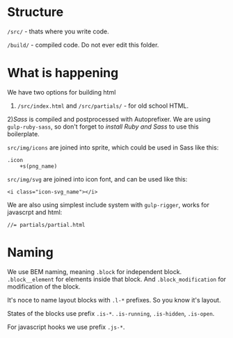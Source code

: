 Structure
=============
`/src/` - thats where you write code.

`/build/` - compiled code. Do not ever edit this folder.

What is happening
=============
We have two options for building html
1) `/src/index.html` and `/src/partials/` - for old school HTML.

2)_Sass_ is compiled and postprocessed with Autoprefixer. We are using `gulp-ruby-sass`, so don't forget to _install Ruby and Sass_ to use this boilerplate.

`src/img/icons` are joined into sprite, which could be used in Sass like this:
```
.icon
    +s(png_name)
```

`src/img/svg` are joined into icon font, and can be used like this:
```
<i class="icon-svg_name"></i>
```

We are also using simplest include system with `gulp-rigger`, works for javascrpt and html:
```
//= partials/partial.html
```

Naming
=============
We use BEM naming, meaning `.block` for independent block. `.block__element` for elements inside that block. And `.block_modification` for modification of the block.

It's noce to name layout blocks with `.l-*` prefixes. So you know it's layout.

States of the blocks use prefix `.is-*`. `.is-running`, `.is-hidden`, `.is-open`.

For javascript hooks we use prefix `.js-*`.
